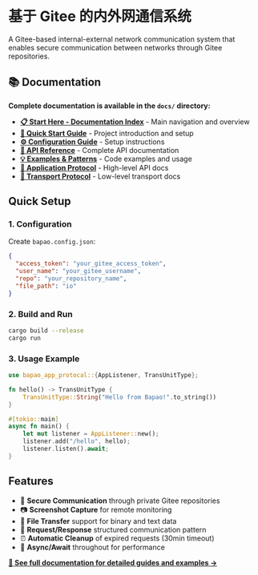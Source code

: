 # 基于 Gitee 的内外网通信系统

A Gitee-based internal-external network communication system that enables secure communication between networks through Gitee repositories.

## 📚 Documentation

**Complete documentation is available in the `docs/` directory:**

- **[📋 Start Here - Documentation Index](./docs/index.md)** - Main navigation and overview
- **[🚀 Quick Start Guide](./docs/README.md)** - Project introduction and setup
- **[⚙️ Configuration Guide](./docs/configuration.md)** - Setup instructions
- **[📖 API Reference](./docs/api_reference.md)** - Complete API documentation
- **[💡 Examples & Patterns](./docs/examples.md)** - Code examples and usage
- **[🔌 Application Protocol](./docs/app_protocol_api.md)** - High-level API docs
- **[🚚 Transport Protocol](./docs/transport_protocol_api.md)** - Low-level transport docs

## Quick Setup

### 1. Configuration

Create `bapao.config.json`:

```json
{
  "access_token": "your_gitee_access_token",
  "user_name": "your_gitee_username",
  "repo": "your_repository_name", 
  "file_path": "io"
}
```

### 2. Build and Run

```bash
cargo build --release
cargo run
```

### 3. Usage Example

```rust
use bapao_app_protocal::{AppListener, TransUnitType};

fn hello() -> TransUnitType {
    TransUnitType::String("Hello from Bapao!".to_string())
}

#[tokio::main]
async fn main() {
    let mut listener = AppListener::new();
    listener.add("/hello", hello);
    listener.listen().await;
}
```

## Features

- 🔐 **Secure Communication** through private Gitee repositories
- 📷 **Screenshot Capture** for remote monitoring
- 📁 **File Transfer** support for binary and text data
- 🔄 **Request/Response** structured communication pattern
- ⏰ **Automatic Cleanup** of expired requests (30min timeout)
- 🚀 **Async/Await** throughout for performance

**[📖 See full documentation for detailed guides and examples →](./docs/index.md)**
